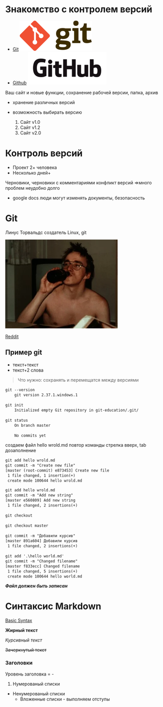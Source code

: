 # Знакомство с контролем версий
* [Git](https://git-scm.com/downloads) ![Git](pictures/rsz_git-logo-2colorx2.png)
* [Github](https://github.com/) ![GitHub](pictures/rsz_github_logo.png)

Ваш сайт и новые функции, сохранение рабочей версии, папка, архив

* хранение различных версий
* возможность выбирать версию

    1. Сайт v1.0 
    2. Сайт v1.2 
    3. Сайт v2.0

# Контроль версий

* Проект 2+ человека 
* Несколько дней+

Черновики, черновики с комментариями
конфликт версий
=>много проблем неудобно долго

* google docs	люди могут изменять документы, безопасность

# Git
Линус Торвальдс создатель Linux, git

![Linus](pictures/80hxyr8x3h6z.webp)

[Reddit](https://www.reddit.com/r/linuxmasterrace/comments/6k4li1/of_young_linus_torvalds_the_finnish_way_towar)

## Пример git
* текст+текст
* текст+2 слова

>Что нужно: сохранять и перемещатся между версиями

```
git --version
	git version 2.37.1.windows.1

git init
	Initialized empty Git repository in git-education/.git/

git status
	On branch master

	No commits yet  
```
создаем файл hello wrold.md
повтор команды стрелка вверх, tab дозаполнение
```
git add hello wrold.md
git commit -m "Create new file"
[master (root-commit) e873453] Create new file
 1 file changed, 1 insertion(+)
 create mode 100644 hello wrold.md
```
```
git add hello wrold.md
git commit -m "Add new string" 
[master e560809] Add new string
 1 file changed, 2 insertions(+)

git checkout

git checkout master

git commit -m "Добавили курсив"
[master 891a604] Добавили курсив
 1 file changed, 2 insertions(+)

git add '.\hello world.md'     
git commit -m "Changed filename"
[master f833ecc] Changed filename
 1 file changed, 5 insertions(+)
 create mode 100644 hello world.md
```
***Файл должен быть записан***



# Синтаксис Markdown
[Basic Syntax](https://www.markdownguide.org/basic-syntax/)

**Жирный текст**

*Курсивный текст*

~~Зачеркнутый текст~~

### Заголовки
Уровень заголовка = -
1. Нумерованый списки
* Ненумерованый списки
    * Вложенные списки - выполняем отступы
    